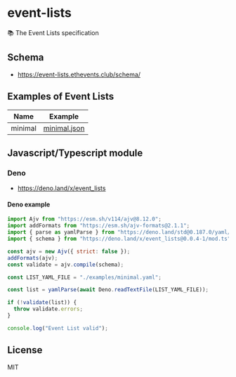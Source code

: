 # event-lists

📚 The Event Lists specification

## Schema

- https://event-lists.ethevents.club/schema/

## Examples of Event Lists

| Name    | Example                                                                  |
| ------- | ------------------------------------------------------------------------ |
| minimal | [minimal.json](https://events-list.ethevents.club/examples/minimal.json) |

## Javascript/Typescript module

### Deno

- https://deno.land/x/event_lists

#### Deno example

```js
import Ajv from "https://esm.sh/v114/ajv@8.12.0";
import addFormats from "https://esm.sh/ajv-formats@2.1.1";
import { parse as yamlParse } from "https://deno.land/std@0.187.0/yaml/mod.ts";
import { schema } from "https://deno.land/x/event_lists@0.0.4-1/mod.ts";

const ajv = new Ajv({ strict: false });
addFormats(ajv);
const validate = ajv.compile(schema);

const LIST_YAML_FILE = "./examples/minimal.yaml";

const list = yamlParse(await Deno.readTextFile(LIST_YAML_FILE));

if (!validate(list)) {
  throw validate.errors;
}

console.log("Event List valid");
```

## License

MIT
